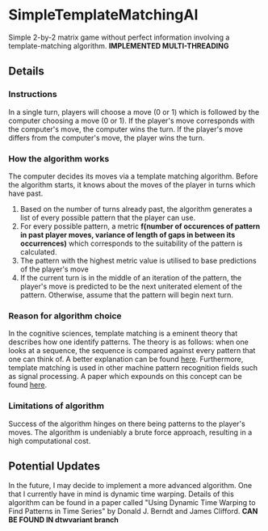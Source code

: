 # SimpleTemplateMatchingAI
Simple 2-by-2 matrix game without perfect information involving a template-matching algorithm. **IMPLEMENTED MULTI-THREADING**

## Details
### Instructions
In a single turn, players will choose a move (0 or 1) which is followed by the computer choosing a move (0 or 1).
If the player's move corresponds with the computer's move, the computer wins the turn. If the player's move differs 
from the computer's move, the player wins the turn. 
### How the algorithm works
The computer decides its moves via a template matching algorithm. Before the algorithm starts, it knows about the moves of the player in turns which have past. 
1. Based on the number of turns already past, the algorithm generates a list of every possible pattern that the player can use. 
2. For every possible pattern, a metric **f(number of occurences of pattern in past player moves, variance of length of gaps in between its occurrences)** which corresponds to the suitability of the pattern is calculated. 
3. The pattern with the highest metric value is utilised to base predictions of the player's move
4. If the current turn is in the middle of an iteration of the pattern, the player's move is predicted to be the next uniterated element of the pattern. Otherwise, assume that the pattern will begin next turn. 
### Reason for algorithm choice
In the cognitive sciences, template matching is a eminent theory that describes how one identify patterns. The theory is as follows: when one
looks at a sequence, the sequence is compared against every pattern that one can think of. A better explanation can be found [here](https://cdn.intechopen.com/pdfs/5795/InTech-Theory_of_cognitive_pattern_recognition.pdf). Furthermore, template matching is used in other machine 
pattern recognition fields such as signal processing. A paper which expounds on this concept can be found [here](https://www.hindawi.com/journals/jam/2014/528071/).
### Limitations of algorithm
Success of the algorithm hinges on there being patterns to the player's moves. The algorithm is undeniably a brute force approach,
resulting in a high computational cost. 


## Potential Updates
In the future, I may decide to implement a more advanced algorithm. One that I currently have in mind is dynamic time warping. Details of this
algorithm can be found in a paper called "Using Dynamic Time Warping to Find Patterns in Time Series" by Donald J. Berndt and James Clifford. **CAN BE FOUND IN dtwvariant branch**
